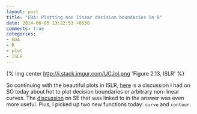 ```yaml
---
layout: post
title: "EDA: Plotting non linear decision boundaries in R"
date: 2014-06-05 13:22:53 +0530
comments: true
categories:
- EDA
- R
- plot
- ISLR
---
```


{% img center http://i.stack.imgur.com/UCJol.png 'Figure 2.13, ISLR' %}

So continuing with the beautiful plots in ISLR, [here][so-discussion] is a
discussion I had on SO today about hot to plot decision boundaries or arbitrary
non-linear curves. The [discussion][se-discussion] on SE that was linked to in
the answer was even more useful. Plus, I picked up two new functions today:
`curve` and `contour`.

<!--links-->
[so-discussion]: http://stackoverflow.com/questions/24052643/r-how-to-plot-non-linear-decision-boundaries-with-a-grid-in-r
[se-discussion]: http://stats.stackexchange.com/questions/21572/how-to-plot-decision-boundary-of-a-k-nearest-neighbor-classifier-from-elements-o
